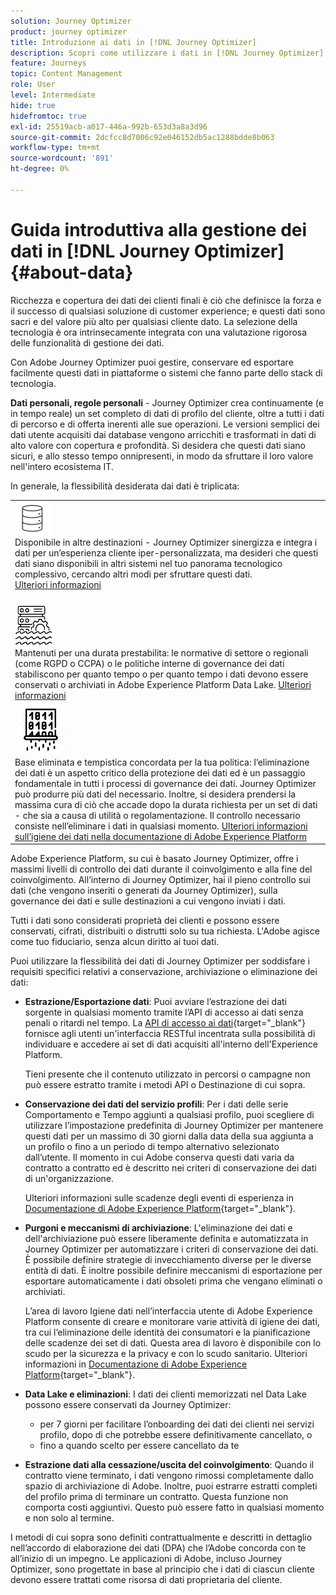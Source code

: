 ```yaml
---
solution: Journey Optimizer
product: journey optimizer
title: Introduzione ai dati in [!DNL Journey Optimizer]
description: Scopri come utilizzare i dati in [!DNL Journey Optimizer]
feature: Journeys
topic: Content Management
role: User
level: Intermediate
hide: true
hidefromtoc: true
exl-id: 25519acb-a017-446a-992b-653d3a8a3d96
source-git-commit: 2dcfcc8d7006c92e046152db5ac1288bdde8b063
workflow-type: tm+mt
source-wordcount: '891'
ht-degree: 0%

---
```


# Guida introduttiva alla gestione dei dati in [!DNL Journey Optimizer] {#about-data}

Ricchezza e copertura dei dati dei clienti finali è ciò che definisce la forza e il successo di qualsiasi soluzione di customer experience; e questi dati sono sacri e del valore più alto per qualsiasi cliente dato. La selezione della tecnologia è ora intrinsecamente integrata con una valutazione rigorosa delle funzionalità di gestione dei dati.

Con Adobe Journey Optimizer puoi gestire, conservare ed esportare facilmente questi dati in piattaforme o sistemi che fanno parte dello stack di tecnologia.

**Dati personali, regole personali** - Journey Optimizer crea continuamente (e in tempo reale) un set completo di dati di profilo del cliente, oltre a tutti i dati di percorso e di offerta inerenti alle sue operazioni. Le versioni semplici dei dati utente acquisiti dai database vengono arricchiti e trasformati in dati di alto valore con copertura e profondità. Si desidera che questi dati siano sicuri, e allo stesso tempo onnipresenti, in modo da sfruttare il loro valore nell&#39;intero ecosistema IT.

In generale, la flessibilità desiderata dai dati è triplicata:


<table style="table-layout:fixed">
<tr style="border: 0;">
  <td>
    <div><img alt="destinazioni" src="assets/do-not-localize/dest.png" /> 
    <br>Disponibile in altre destinazioni - Journey Optimizer sinergizza e integra i dati per un’esperienza cliente iper-personalizzata, ma desideri che questi dati siano disponibili in altri sistemi nel tuo panorama tecnologico complessivo, cercando altri modi per sfruttare questi dati.
    <div>
     <a href="../start/ajo-integrations.md">Ulteriori informazioni</a></div>
    </div>
    <br>
  </td>
</tr>
  <td>
    <div><img alt="conservazione" src="assets/do-not-localize/retention.png" />  
    <br>Mantenuti per una durata prestabilita: le normative di settore o regionali (come RGPD o CCPA) o le politiche interne di governance dei dati stabiliscono per quanto tempo o per quanto tempo i dati devono essere conservati o archiviati in Adobe Experience Platform Data Lake. <a href="../privacy/get-started-privacy.md">Ulteriori informazioni</a></div>
  </td>
</tr>
<tr style="border: 0;">
  <td>
    <div><img alt="policy" src="assets/do-not-localize/policy.png" /> 
    <br>Base eliminata e tempistica concordata per la tua politica: l’eliminazione dei dati è un aspetto critico della protezione dei dati ed è un passaggio fondamentale in tutti i processi di governance dei dati. Journey Optimizer può produrre più dati del necessario. Inoltre, si desidera prendersi la massima cura di ciò che accade dopo la durata richiesta per un set di dati - che sia a causa di utilità o regolamentazione. Il controllo necessario consiste nell’eliminare i dati in qualsiasi momento. <a href="https://experienceleague.adobe.com/docs/experience-platform/hygiene/ui/overview.html">Ulteriori informazioni sull’igiene dei dati nella documentazione di Adobe Experience Platform</a></div>
  </td>
</tr>
</table>

Adobe Experience Platform, su cui è basato Journey Optimizer, offre i massimi livelli di controllo dei dati durante il coinvolgimento e alla fine del coinvolgimento. All’interno di Journey Optimizer, hai il pieno controllo sui dati (che vengono inseriti o generati da Journey Optimizer), sulla governance dei dati e sulle destinazioni a cui vengono inviati i dati.

Tutti i dati sono considerati proprietà dei clienti e possono essere conservati, cifrati, distribuiti o distrutti solo su tua richiesta. L&#39;Adobe agisce come tuo fiduciario, senza alcun diritto ai tuoi dati.

Puoi utilizzare la flessibilità dei dati di Journey Optimizer per soddisfare i requisiti specifici relativi a conservazione, archiviazione o eliminazione dei dati:

* **Estrazione/Esportazione dati**: Puoi avviare l’estrazione dei dati sorgente in qualsiasi momento tramite l’API di accesso ai dati senza penali o ritardi nel tempo. La [API di accesso ai dati](https://experienceleague.adobe.com/docs/experience-platform/data-access/api.html){target=&quot;_blank&quot;} fornisce agli utenti un&#39;interfaccia RESTful incentrata sulla possibilità di individuare e accedere ai set di dati acquisiti all&#39;interno dell&#39;Experience Platform. <!--In the future (on roadmap), you can use file-based destinations to export and migrate log data from Adobe Journey Optimizer. -->

   Tieni presente che il contenuto utilizzato in percorsi o campagne non può essere estratto tramite i metodi API o Destinazione di cui sopra.

* **Conservazione dei dati del servizio profili**: Per i dati delle serie Comportamento e Tempo aggiunti a qualsiasi profilo, puoi scegliere di utilizzare l’impostazione predefinita di Journey Optimizer per mantenere questi dati per un massimo di 30 giorni dalla data della sua aggiunta a un profilo o fino a un periodo di tempo alternativo selezionato dall’utente. Il momento in cui Adobe conserva questi dati varia da contratto a contratto ed è descritto nei criteri di conservazione dei dati di un&#39;organizzazione.

   Ulteriori informazioni sulle scadenze degli eventi di esperienza in [Documentazione di Adobe Experience Platform](https://experienceleague.adobe.com/docs/experience-platform/profile/event-expirations.html){target=&quot;_blank&quot;}.

* **Purgoni e meccanismi di archiviazione**: L&#39;eliminazione dei dati e dell&#39;archiviazione può essere liberamente definita e automatizzata in Journey Optimizer per automatizzare i criteri di conservazione dei dati. È possibile definire strategie di invecchiamento diverse per le diverse entità di dati. È inoltre possibile definire meccanismi di esportazione per esportare automaticamente i dati obsoleti prima che vengano eliminati o archiviati.

   L’area di lavoro Igiene dati nell’interfaccia utente di Adobe Experience Platform consente di creare e monitorare varie attività di igiene dei dati, tra cui l’eliminazione delle identità dei consumatori e la pianificazione delle scadenze dei set di dati. Questa area di lavoro è disponibile con lo scudo per la sicurezza e la privacy e con lo scudo sanitario. Ulteriori informazioni in [Documentazione di Adobe Experience Platform](https://experienceleague.adobe.com/docs/experience-platform/hygiene/ui/overview.html){target=&quot;_blank&quot;}.

* **Data Lake e eliminazioni**: I dati dei clienti memorizzati nel Data Lake possono essere conservati da Journey Optimizer:

   * per 7 giorni per facilitare l’onboarding dei dati dei clienti nei servizi profilo, dopo di che potrebbe essere definitivamente cancellato, o
   * fino a quando scelto per essere cancellato da te


* **Estrazione dati alla cessazione/uscita del coinvolgimento**: Quando il contratto viene terminato, i dati vengono rimossi completamente dallo spazio di archiviazione di Adobe. Inoltre, puoi estrarre estratti completi del profilo prima di terminare un contratto. Questa funzione non comporta costi aggiuntivi. Questo può essere fatto in qualsiasi momento e non solo al termine.

I metodi di cui sopra sono definiti contrattualmente e descritti in dettaglio nell’accordo di elaborazione dei dati (DPA) che l’Adobe concorda con te all’inizio di un impegno. Le applicazioni di Adobe, incluso Journey Optimizer, sono progettate in base al principio che i dati di ciascun cliente devono essere trattati come risorsa di dati proprietaria del cliente.
